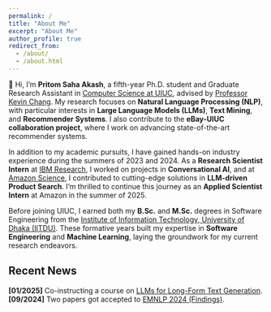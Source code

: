 ```yaml
---
permalink: /
title: "About Me"
excerpt: "About Me"
author_profile: true
redirect_from: 
  - /about/
  - /about.html
---
```


👋 Hi, I’m **Pritom Saha Akash**, a fifth-year Ph.D. student and Graduate Research Assistant in [Computer Science at UIUC](https://cs.illinois.edu/), advised by [Professor Kevin Chang](https://ece.illinois.edu/directory/profile/kcchang). My research focuses on **Natural Language Processing (NLP)**, with particular interests in **Large Language Models (LLMs)**, **Text Mining**, and **Recommender Systems**. I also contribute to the **eBay-UIUC collaboration project**, where I work on advancing state-of-the-art recommender systems.

In addition to my academic pursuits, I have gained hands-on industry experience during the summers of 2023 and 2024. As a **Research Scientist Intern** at [IBM Research](https://research.ibm.com/labs/almaden), I worked on projects in **Conversational AI**, and at [Amazon Science](https://www.amazon.science), I contributed to cutting-edge solutions in **LLM-driven Product Search**. I’m thrilled to continue this journey as an **Applied Scientist Intern** at Amazon in the summer of 2025.

Before joining UIUC, I earned both my **B.Sc.** and **M.Sc.** degrees in Software Engineering from the [Institute of Information Technology, University of Dhaka (IITDU)](https://www.du.ac.bd/body/IIT). These formative years built my expertise in **Software Engineering** and **Machine Learning**, laying the groundwork for my current research endeavors.



<!--
I am a fifth-year Ph.D. student and graduate research assistant in [CS@UIUC](https://cs.illinois.edu/), advised by Professor [Kevin Chang](https://ece.illinois.edu/directory/profile/kcchang). My research focuses on _Natural Language Processing (NLP)_, particularly _Large Language Models (LLMs)_, _Text Mining_, and _Recommender Systems_. In addition, I am a Ph.D. student researcher for the eBay-UIUC collaboration project on Recommender Systems. 

During the summers of 2023 and 2024, I gained industry experience as a Research Scientist Intern at [IBM](https://research.ibm.com/labs/almaden) and as an Applied Scientist Intern at [Amazon](https://www.amazon.science), where I contributed to projects related to Conversational AI and LLM in Product Search. **I will be returning to Amazon as an Applied Scientist Intern in summer 2025.**

Before joining UIUC, I earned my B.Sc. and M.Sc. degrees in Software Engineering from the Institute of Information Technology, University of Dhaka ([IITDU](https://www.du.ac.bd/body/IIT)), where I developed a strong foundation in Software Engineering and Machine learning.


a Teaching Assistant at CS@UIUC and a PhD Student Researcher at eBay. 
an Applied Scientist Intern at Amazon and

Before that, I had an experience as a Research Assistant at the Data and Information Systems ([DAIS](https://cs.illinois.edu/research/areas/data-and-information-systems)) 

Laboratory under the supervision of my

I did my master [thesis](https://www.researchgate.net/publication/357158890_An_Evidential_Inter-node_Hellinger_Distance_based_Tree_Classifier) on improving the performance of tree-based classifiers (Decision trees and Random forests). 


<br />
<br />
-->

## Recent News
**[01/2025]** Co-instructing a course on [LLMs for Long-Form Text Generation](https://siebelschool.illinois.edu/academics/courses/cs598kcc).  
**[09/2024]** Two papers got accepted to [EMNLP 2024 (Findings)](https://2023.emnlp.org).

<!--
**[08/2024]** One paper is resubmitted at [KDD 2025](https://kdd2025.kdd.org/research-track-call-for-papers/).    
**[08/2024]** Three papers are under review at [EMNLP 2024](https://2023.emnlp.org). 



// [10/2023] One paper was submitted to [The Web Conference 2024](https://www2024.thewebconf.org).   
[06/2023] Five papers were submitted to [EMNLP 2023](https://2023.emnlp.org).           
[05/2023] One paper was accepted to [ACL 2023](https://2023.aclweb.org/).           
[10/2022] Two long papers were submitted to [EACL 2023](https://2023.eacl.org/).                    
[10/2022] Our work- "Coordinated Topic Modeling" has been accepted to [EMNLP 2022](https://2022.emnlp.org/).           
[02/2022] Our work- "Domain Representative Keywords Selection" is accepted to [ACL 2022](https://www.2022.aclweb.org/).  
[08/2020] Started PhD in [CS at UIUC](https://cs.illinois.edu/).  
[01/2020] One long paper is accepted to Proceeding of [PAKDD 2020](http://videolectures.net/pakdd2020_singapore/).  
[09/2019] Won HASCA Nurse care activity detection challenge at [UbiComp 2019](https://ubicomp.org/ubicomp2019/) with a long paper publication.  
[05/2019] One long paper has been accepted to Proceeding of [IJCAI 2019](https://www.ijcai19.org/).

-->

